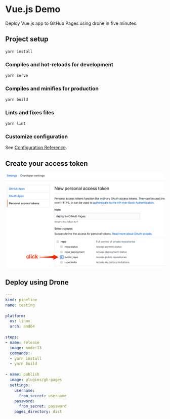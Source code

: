 # Vue.js Demo

Deploy Vue.js app to GitHub Pages using drone in five minutes.

## Project setup

```sh
yarn install
```

### Compiles and hot-reloads for development

```sh
yarn serve
```

### Compiles and minifies for production

```sh
yarn build
```

### Lints and fixes files

```sh
yarn lint
```

### Customize configuration

See [Configuration Reference](https://cli.vuejs.org/config/).

## Create your access token

![screen](./screenshots/New_personal_access_token.png)

## Deploy using Drone

```yml
---
kind: pipeline
name: testing

platform:
  os: linux
  arch: amd64

steps:
- name: release
  image: node:13
  commands:
  - yarn install
  - yarn build

- name: publish
  image: plugins/gh-pages
  settings:
    username:
      from_secret: username
    password:
      from_secret: password
    pages_directory: dist
```
